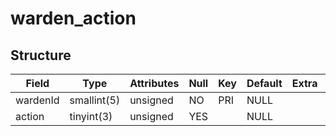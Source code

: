 # warden\_action

## Structure

| Field    | Type        | Attributes | Null | Key | Default | Extra | Comment |
|----------|-------------|------------|------|-----|---------|-------|---------|
| wardenId | smallint(5) | unsigned   | NO   | PRI | NULL    |       |         |
| action   | tinyint(3)  | unsigned   | YES  |     | NULL    |       |         |
